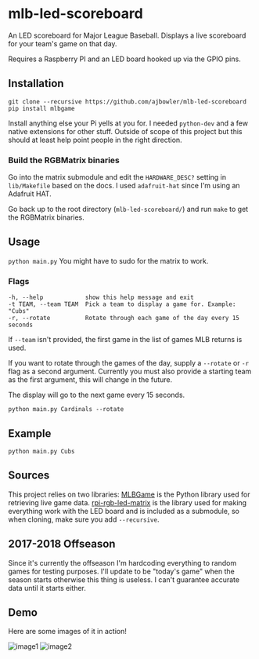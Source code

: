 # mlb-led-scoreboard
An LED scoreboard for Major League Baseball. Displays a live scoreboard for your team's game on that day.

Requires a Raspberry PI and an LED board hooked up via the GPIO pins.

## Installation
```
git clone --recursive https://github.com/ajbowler/mlb-led-scoreboard
pip install mlbgame
```
Install anything else your Pi yells at you for. I needed `python-dev` and a few native extensions for other stuff. Outside of scope of this project but this should at least help point people in the right direction.

### Build the RGBMatrix binaries
Go into the matrix submodule and edit the `HARDWARE_DESC?` setting in `lib/Makefile` based on the docs. I used `adafruit-hat` since I'm using an Adafruit HAT.

Go back up to the root directory (`mlb-led-scoreboard/`) and run `make` to get the RGBMatrix binaries.

## Usage
`python main.py` You might have to sudo for the matrix to work.

### Flags
```
-h, --help            show this help message and exit
-t TEAM, --team TEAM  Pick a team to display a game for. Example: "Cubs"
-r, --rotate          Rotate through each game of the day every 15 seconds

```
If `--team` isn't provided, the first game in the list of games MLB returns is used.

If you want to rotate through the games of the day, supply a `--rotate` or `-r` flag as a second argument. Currently you must also provide a starting team as the first argument, this will change in the future.

The display will go to the next game every 15 seconds.

`python main.py Cardinals --rotate`

## Example
`python main.py Cubs`

## Sources
This project relies on two libraries:
[MLBGame](https://github.com/panzarino/mlbgame) is the Python library used for retrieving live game data.
[rpi-rgb-led-matrix](https://github.com/hzeller/rpi-rgb-led-matrix) is the library used for making everything work with the LED board and is included as a submodule, so when cloning, make sure you add `--recursive`.

## 2017-2018 Offseason
Since it's currently the offseason I'm hardcoding everything to random games for testing purposes. I'll update to be "today's game" when the season starts otherwise this thing is useless. I can't guarantee accurate data until it starts either.

## Demo
Here are some images of it in action!

![image1](https://i.imgur.com/DmRXhlO.jpg)
![image2](https://i.imgur.com/wAit0Qt.jpg)
